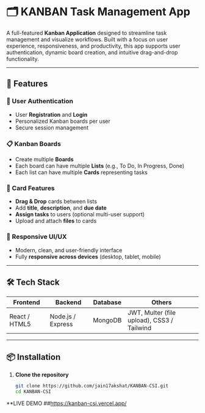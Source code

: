 # 🗂️ KANBAN Task Management App

A full-featured **Kanban Application** designed to streamline task management and visualize workflows. Built with a focus on user experience, responsiveness, and productivity, this app supports user authentication, dynamic board creation, and intuitive drag-and-drop functionality.

---

## 🚀 Features

### 🔐 User Authentication
- User **Registration** and **Login**
- Personalized Kanban boards per user
- Secure session management

### 📋 Kanban Boards
- Create multiple **Boards**
- Each board can have multiple **Lists** (e.g., To Do, In Progress, Done)
- Each list can have multiple **Cards** representing tasks

### 🧩 Card Features
- **Drag & Drop** cards between lists
- Add **title**, **description**, and **due date**
- **Assign tasks** to users (optional multi-user support)
- Upload and attach **files** to cards

### 📱 Responsive UI/UX
- Modern, clean, and user-friendly interface
- Fully **responsive across devices** (desktop, tablet, mobile)

---

## 🛠️ Tech Stack

| Frontend        | Backend         | Database     | Others               |
|----------------|-----------------|--------------|----------------------|
| React / HTML5  | Node.js / Express| MongoDB      | JWT, Multer (file upload), CSS3 / Tailwind |

---

## 📦 Installation

1. **Clone the repository**
   ```bash
   git clone https://github.com/jain17akshat/KANBAN-CSI.git
   cd KANBAN-CSI

**LIVE DEMO
##https://kanban-csi.vercel.app/
